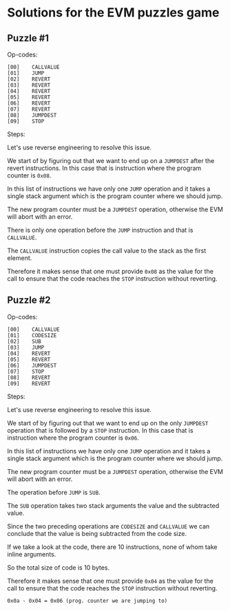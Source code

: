 # Solutions for the EVM puzzles game

## Puzzle #1

Op-codes:

```
[00]	CALLVALUE
[01]	JUMP
[02]	REVERT
[03]	REVERT
[04]	REVERT
[05]	REVERT
[06]	REVERT
[07]	REVERT
[08]	JUMPDEST
[09]	STOP
```

Steps:

Let's use reverse engineering to resolve this issue.

We start of by figuring out that we want to end up on a `JUMPDEST` after the revert instructions.
In this case that is instruction where the program counter is `0x08`.

In this list of instructions we have only one `JUMP` operation and it takes a single stack argument which is the program counter where we should jump.

The new program counter must be a `JUMPDEST` operation, otherwise the EVM will abort with an error.

There is only one operation before the `JUMP` instruction and that is `CALLVALUE`.

The `CALLVALUE` instruction copies the call value to the stack as the first element.


Therefore it makes sense that one must provide `0x08` as the value for the call to ensure that the code reaches the `STOP` instruction without reverting.

## Puzzle #2

Op-codes:

```
[00]	CALLVALUE
[01]	CODESIZE
[02]	SUB
[03]	JUMP
[04]	REVERT
[05]	REVERT
[06]	JUMPDEST
[07]	STOP
[08]	REVERT
[09]	REVERT
```

Steps:

Let's use reverse engineering to resolve this issue.

We start of by figuring out that we want to end up on the only `JUMPDEST` operation that is followed by a `STOP` instruction.
In this case that is instruction where the program counter is `0x06`.

In this list of instructions we have only one `JUMP` operation and it takes a single stack argument which is the program counter where we should jump.

The new program counter must be a `JUMPDEST` operation, otherwise the EVM will abort with an error.

The operation before `JUMP` is `SUB`.

The `SUB` operation takes two stack arguments the value and the subtracted value.

Since the two preceding operations are `CODESIZE` and `CALLVALUE` we can conclude that the value is being subtracted from the code size.

If we take a look at the code, there are 10 instructions, none of whom take inline arguments.

So the total size of code is 10 bytes.

Therefore it makes sense that one must provide `0x04` as the value for the call to ensure that the code reaches the `STOP` instruction without reverting.

```
0x0a - 0x04 = 0x06 (prog. counter we are jumping to)
```
